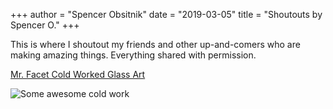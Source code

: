 +++
author = "Spencer Obsitnik"
date = "2019-03-05"
title = "Shoutouts by Spencer O."
+++

This is where I shoutout my friends and other up-and-comers who are making amazing things.  Everything shared with permission.

[Mr. Facet Cold Worked Glass Art](https://www.mrfacet.com/)

![Some awesome cold work](/images/coldwork.jpg)
